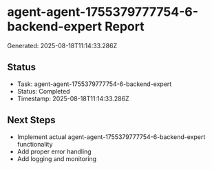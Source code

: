 # agent-agent-1755379777754-6-backend-expert Report

Generated: 2025-08-18T11:14:33.286Z

## Status
- Task: agent-agent-1755379777754-6-backend-expert
- Status: Completed
- Timestamp: 2025-08-18T11:14:33.286Z

## Next Steps
- Implement actual agent-agent-1755379777754-6-backend-expert functionality
- Add proper error handling
- Add logging and monitoring
